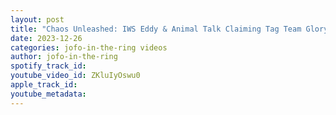 ```yaml
---
layout: post
title: "Chaos Unleashed: IWS Eddy & Animal Talk Claiming Tag Team Glory! 😂🏆 #IWSChamps\""
date: 2023-12-26
categories: jofo-in-the-ring videos
author: jofo-in-the-ring
spotify_track_id: 
youtube_video_id: ZKluIyOswu0
apple_track_id: 
youtube_metadata: 
---
```

